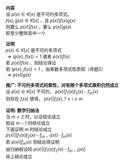 **内容**  
设 $p(x)\in K[x]$ 是不可约多项式，  
 $f(x),g(x)\in K[x]$ ，且 $p(x)|f(x)g(x)$  
则要么 $p(x)|f(x)$ ，要么 $p(x)|g(x)$  
即至少整除其中一个  
  
**证明**  
 $p(x)\in K[x]$ 是不可约多项式  
 $\Rightarrow (p(x),f(x))=1$ 或者 $p(x)|f(x)$  
若 $p(x)|f(x)$ ，则结论得证  
若 $(p(x),f(x))=1$ ，由素数多项式性质知（命题2）  
 $\Rightarrow p(x)|g(x)$  
  
**推广: 不可约多项式的素性，对有限个多项式乘积仍然成立**  
设 $p(x)\in K[x]$ 不可约， $p(x)|f_1(x)f_2(x)\cdots f_m(x)$  
则存在 $f_i(x)$ 使得， $p(x)|f_i(x), 1\leq i\leq m$  
  
**证明: 数学归纳法**  
当 $m=2$ 时，以证结论成立  
假设 $m-1$ 时结论成立  
下面证明 $m$ 时结论成立  
 $p(x)|[f_1(x)f_2(x)\cdots f_{m-1}(x)]\cdot f_m(x)$  
若 $p(x)|f_m(x)$ 则结论得证明  
由归纳假设知 $p(x)|[f_1(x)f_2(x)\cdots f_{m-1}(x)]$  
综上结论成立  
